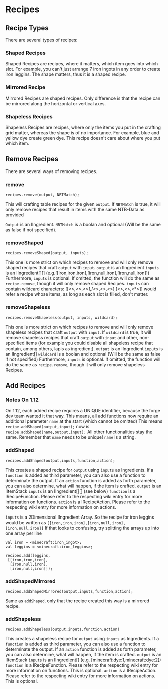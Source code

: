 # Recipes

## Recipe Types
There are several types of recipes:

### Shaped Recipes
Shaped Recipes are recipes, where it matters, which item goes into which slot.
For example, you can't just arrange 7 iron ingots in any order to create iron leggins. The shape matters, thus it is a shaped recipe.

### Mirrored Recipe
Mirrored Recipes are shaped recipes. Only difference is that the recipe can be mirrored along the horizontal or vertical axes.

### Shapeless Recipes
Shapeless Recipes are recipes, where only the items you put in the crafting grid matter, whereas the shape is of no importance.
For example, blue and yellow dye create green dye. This recipe doesn't care about where you put which item.


## Remove Recipes
There are several ways of removing recipes.


### remove
```
recipes.remove(output, NBTMatch);
```

This will crafting table recipes for the given `output`.
If `NBTMatch`  is true, it will only remove recipes that result in items with the same NTB-Data as provided

`Output` is an IIngredient.
`NBTMatch` is a boolan and optional (Will be the same as false if not specified).


### removeShaped
```
recipes.removeShaped(output, inputs);
```

This one is more strict on which recipes to remove and will only remove shaped recipes that craft `output` with `input`.
`output` is an IIngredient
`inputs` is an IIngredient[][] (e.g.[[iron,iron,iron],[iron,null,iron],[iron,null,iron]])
Furthermore, `inputs` is optional. If omitted, the function will do the same as `recipe.remove`, though it will only remove shaped Recipes.
`inputs` can contain wildcard characters: [[<*>,<*>,<*>],[<*>,<*>,<*>],[<*>,<*>,<*>]] would refer a recipe whose items, as long as each slot is filled, don't matter.


### removeShapeless
```
recipes.removeShapeless(output, inputs, wildcard);
```

This one is more strict on which recipes to remove and will only remove shapeless recipes that craft `output` with `input`.
If `wildcard` is true, it will remove shapeless recipes that craft `output` with `input` and other, non-specified items (for example you could disable all shapeless recipe that contain, among others, lapis as ingredient).
`output` is an IIngredient
`inputs` is an IIngredient[]
`wildcard` is a boolan and optional (Will be the same as false if not specified)
Furthermore, `inputs` is optional. If omitted, the function will do the same as `recipe.remove`, though it will only remove shapeless Recipes.

## Add Recipes

### Notes On 1.12

On 1.12, each added recipe requires a UNIQUE identifier, because the forge dev team wanted it that way.
This means, all add functions now require an additional parameter `name` at the start (which cannot be omitted)
This means `recipe.addShaped(output,input);` now is `recipe.addShaped(name,output,input);`
All other functionalities stay the same. Remember that `name` needs to be unique!
`name` is a string.

### addShaped
```
recipes.addShaped(output,inputs,function,action);
```

This creates a shaped recipe for `output` using `inputs` as Ingredients.
If a `function` is added as third parameter, you can also use a function to determinate the output.
If an `action` function is added as forth parameter, you can also determine, what will happen, if the item is crafted.
`output` is an IItemStack
`inputs` is an IIngredient[][] (see below)
`function` is a IRecipeFunction. Please refer to the respecting wiki entry for more information on functions.
`action` is a IRecipeAction. Please refer to the respecting wiki entry for more information on actions.

`inputs` is a 2Dimensional IIngredient Array. So the recipe for iron leggins would be written as `[[iron,iron,iron],[iron,null,iron],[iron,null,iron]]`
If that looks to confusing, try splitting the arrays up into one array per line
```
val iron = <minecraft:iron_ingot>;
val leggins = <minecraft:iron_leggins>;

recipes.add(leggins,
 [[iron,iron,iron],
  [iron,null,iron],
  [iron,null,iron]]);
```

### addShapedMirrored
```
recipes.addShapedMirrored(output,inputs,function,action);
```

Same as `addShaped`, only that the recipe created this way is a mirrored recipe.


### addShapeless
```
recipes.addShapeless(output,inputs,function,action)
```

This creates a shapeless recipe for `output` using `inputs` as Ingredients.
If a `function` is added as third parameter, you can also use a function to determinate the output.
If an `action` function is added as forth parameter, you can also determine, what will happen, if the item is crafted.
`output` is an IItemStack
`inputs` is an IIngredient[] (e.g. [<minecraft:dye:1>,<minecraft:dye:2>])
`function` is a IRecipeFunction. Please refer to the respecting wiki entry for more information on functions. This is optional.
`action` is a IRecipeAction. Please refer to the respecting wiki entry for more information on actions. This is optional.